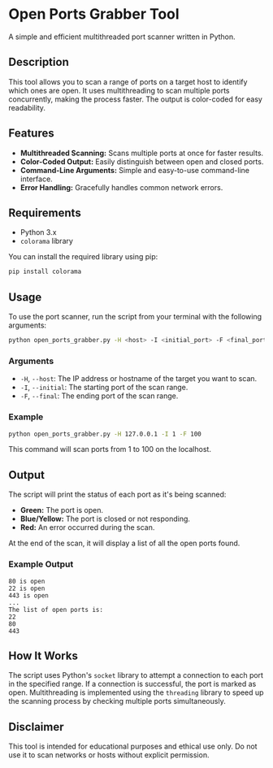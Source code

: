 # Open Ports Grabber Tool

A simple and efficient multithreaded port scanner written in Python.

## Description

This tool allows you to scan a range of ports on a target host to identify which ones are open. It uses multithreading to scan multiple ports concurrently, making the process faster. The output is color-coded for easy readability.

## Features

- **Multithreaded Scanning:** Scans multiple ports at once for faster results.
- **Color-Coded Output:** Easily distinguish between open and closed ports.
- **Command-Line Arguments:** Simple and easy-to-use command-line interface.
- **Error Handling:** Gracefully handles common network errors.

## Requirements

- Python 3.x
- `colorama` library

You can install the required library using pip:

```bash
pip install colorama
```

## Usage

To use the port scanner, run the script from your terminal with the following arguments:

```bash
python open_ports_grabber.py -H <host> -I <initial_port> -F <final_port>
```

### Arguments

- `-H`, `--host`: The IP address or hostname of the target you want to scan.
- `-I`, `--initial`: The starting port of the scan range.
- `-F`, `--final`: The ending port of the scan range.

### Example

```bash
python open_ports_grabber.py -H 127.0.0.1 -I 1 -F 100
```

This command will scan ports from 1 to 100 on the localhost.

## Output

The script will print the status of each port as it's being scanned:

- **Green:** The port is open.
- **Blue/Yellow:** The port is closed or not responding.
- **Red:** An error occurred during the scan.

At the end of the scan, it will display a list of all the open ports found.

### Example Output

```
80 is open
22 is open
443 is open
...
The list of open ports is:
22
80
443
```

## How It Works

The script uses Python's `socket` library to attempt a connection to each port in the specified range. If a connection is successful, the port is marked as open. Multithreading is implemented using the `threading` library to speed up the scanning process by checking multiple ports simultaneously.

## Disclaimer

This tool is intended for educational purposes and ethical use only. Do not use it to scan networks or hosts without explicit permission.
